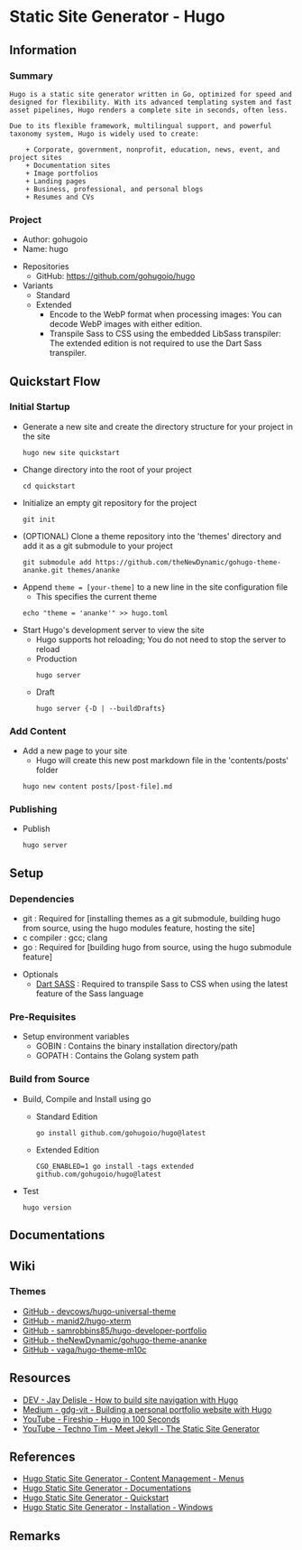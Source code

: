 # Static Site Generator - Hugo

## Information
### Summary
```
Hugo is a static site generator written in Go, optimized for speed and designed for flexibility. With its advanced templating system and fast asset pipelines, Hugo renders a complete site in seconds, often less.

Due to its flexible framework, multilingual support, and powerful taxonomy system, Hugo is widely used to create:

    + Corporate, government, nonprofit, education, news, event, and project sites
    + Documentation sites
    + Image portfolios
    + Landing pages
    + Business, professional, and personal blogs
    + Resumes and CVs
```

### Project
+ Author: gohugoio
+ Name: hugo
- Repositories
    + GitHub: https://github.com/gohugoio/hugo
- Variants
    + Standard
    - Extended
        + Encode to the WebP format when processing images: You can decode WebP images with either edition.
        + Transpile Sass to CSS using the embedded LibSass transpiler: The extended edition is not required to use the Dart Sass transpiler.

## Quickstart Flow

### Initial Startup
- Generate a new site and create the directory structure for your project in the site
    ```console
    hugo new site quickstart
    ```
- Change directory into the root of your project
    ```console
    cd quickstart
    ```
- Initialize an empty git repository for the project
    ```console
    git init
    ```
- (OPTIONAL) Clone a theme repository into the 'themes' directory and add it as a git submodule to your project
    ```console
    git submodule add https://github.com/theNewDynamic/gohugo-theme-ananke.git themes/ananke
    ```
- Append `theme = [your-theme]` to a new line in the site configuration file
    + This specifies the current theme
    ```console
    echo "theme = 'ananke'" >> hugo.toml
    ```
- Start Hugo's development server to view the site
    + Hugo supports hot reloading; You do not need to stop the server to reload
    - Production
        ```console
        hugo server
        ```
    - Draft
        ```console
        hugo server {-D | --buildDrafts}
        ```

### Add Content
- Add a new page to your site
    + Hugo will create this new post markdown file in the 'contents/posts' folder
    ```console
    hugo new content posts/[post-file].md
    ```

### Publishing
- Publish
    ```console
    hugo server
    ```

## Setup
### Dependencies
+ git : Required for [installing themes as a git submodule, building hugo from source, using the hugo modules feature, hosting the site]
+ c compiler : gcc; clang
+ go  : Required for [building hugo from source, using the hugo submodule feature]
- Optionals
    + [Dart SASS](https://gohugo.io/hugo-pipes/transpile-sass-to-css/#dart-sass) : Required to transpile Sass to CSS when using the latest feature of the Sass language

### Pre-Requisites
- Setup environment variables
    + GOBIN  : Contains the binary installation directory/path
    + GOPATH : Contains the Golang system path

### Build from Source
- Build, Compile and Install using go
    - Standard Edition
        ```console
        go install github.com/gohugoio/hugo@latest
        ```
    - Extended Edition
        ```console
        CGO_ENABLED=1 go install -tags extended github.com/gohugoio/hugo@latest
        ```       

- Test
    ```console
    hugo version
    ```

## Documentations


## Wiki

### Themes
+ [GitHub - devcows/hugo-universal-theme](https://github.com/devcows/hugo-universal-theme)
+ [GitHub - manid2/hugo-xterm](https://github.com/manid2/hugo-xterm)
+ [GitHub - samrobbins85/hugo-developer-portfolio](https://github.com/samrobbins85/hugo-developer-portfolio)
+ [GitHub - theNewDynamic/gohugo-theme-ananke](https://github.com/theNewDynamic/gohugo-theme-ananke)
+ [GitHub - vaga/hugo-theme-m10c](https://github.com/vaga/hugo-theme-m10c)

## Resources
+ [DEV - Jay Delisle - How to build site navigation with Hugo](https://dev.to/jdelisle/how-to-build-site-navigation-with-hugo-5719)
+ [Medium - gdg-vit - Building a personal portfolio website with Hugo](https://medium.com/gdg-vit/building-a-personal-portfolio-website-with-hugo-7e8604d5e877)
+ [YouTube - Fireship - Hugo in 100 Seconds](https://www.youtube.com/watch?v=0RKpf3rK57I)
+ [YouTube - Techno Tim - Meet Jekyll - The Static Site Generator](https://www.youtube.com/watch?v=F8iOU1ci19Q)

## References
+ [Hugo Static Site Generator - Content Management - Menus](https://gohugo.io/content-management/menus/)
+ [Hugo Static Site Generator - Documentations](https://gohugo.io/documentation)
+ [Hugo Static Site Generator - Quickstart](gohugo.io/getting-started/quick-start/)
+ [Hugo Static Site Generator - Installation - Windows](https://gohugo.io/installation/windows/)

## Remarks


